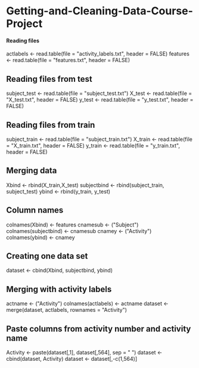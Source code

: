 Getting-and-Cleaning-Data-Course-Project
========================================


#### Reading files
actlabels <- read.table(file = "activity_labels.txt", header = FALSE)
features <- read.table(file = "features.txt", header = FALSE)

## Reading files from test 
subject_test <- read.table(file = "subject_test.txt")
X_test <- read.table(file = "X_test.txt", header = FALSE)
y_test <-  read.table(file = "y_test.txt", header = FALSE)

## Reading files from train
subject_train <- read.table(file = "subject_train.txt")
X_train <- read.table(file = "X_train.txt", header = FALSE)
y_train <- read.table(file = "y_train.txt", header = FALSE)

## Merging data
Xbind <- rbind(X_train,X_test)
subjectbind <- rbind(subject_train, subject_test)
ybind <- rbind(y_train, y_test)

## Column names
colnames(Xbind) <- features
cnamesub <- ("Subject")
colnames(subjectbind) <- cnamesub
cnamey <- ("Activity")
colnames(ybind) <- cnamey

## Creating one data set
dataset <- cbind(Xbind, subjectbind, ybind)

## Merging with activity labels
actname <- ("Activity")
colnames(actlabels) <- actname
dataset <- merge(dataset, actlabels, rownames = "Activity")

## Paste columns from activity number and activity name
Activity <- paste(dataset[,1], dataset[,564], sep = " ")
dataset <- cbind(dataset, Activity)
dataset <- dataset[,-c(1,564)]
